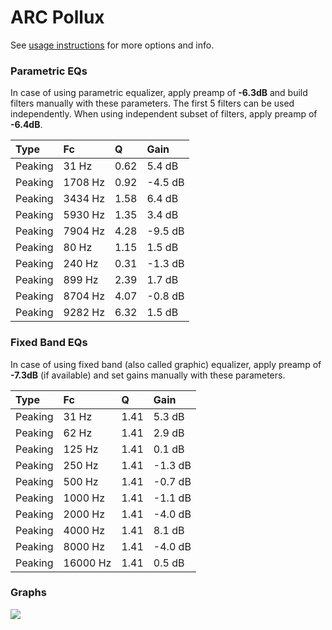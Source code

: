 # ARC Pollux
See [usage instructions](https://github.com/jaakkopasanen/AutoEq#usage) for more options and info.

### Parametric EQs
In case of using parametric equalizer, apply preamp of **-6.3dB** and build filters manually
with these parameters. The first 5 filters can be used independently.
When using independent subset of filters, apply preamp of **-6.4dB**.

| Type    | Fc      |    Q | Gain    |
|:--------|:--------|:-----|:--------|
| Peaking | 31 Hz   | 0.62 | 5.4 dB  |
| Peaking | 1708 Hz | 0.92 | -4.5 dB |
| Peaking | 3434 Hz | 1.58 | 6.4 dB  |
| Peaking | 5930 Hz | 1.35 | 3.4 dB  |
| Peaking | 7904 Hz | 4.28 | -9.5 dB |
| Peaking | 80 Hz   | 1.15 | 1.5 dB  |
| Peaking | 240 Hz  | 0.31 | -1.3 dB |
| Peaking | 899 Hz  | 2.39 | 1.7 dB  |
| Peaking | 8704 Hz | 4.07 | -0.8 dB |
| Peaking | 9282 Hz | 6.32 | 1.5 dB  |

### Fixed Band EQs
In case of using fixed band (also called graphic) equalizer, apply preamp of **-7.3dB**
(if available) and set gains manually with these parameters.

| Type    | Fc       |    Q | Gain    |
|:--------|:---------|:-----|:--------|
| Peaking | 31 Hz    | 1.41 | 5.3 dB  |
| Peaking | 62 Hz    | 1.41 | 2.9 dB  |
| Peaking | 125 Hz   | 1.41 | 0.1 dB  |
| Peaking | 250 Hz   | 1.41 | -1.3 dB |
| Peaking | 500 Hz   | 1.41 | -0.7 dB |
| Peaking | 1000 Hz  | 1.41 | -1.1 dB |
| Peaking | 2000 Hz  | 1.41 | -4.0 dB |
| Peaking | 4000 Hz  | 1.41 | 8.1 dB  |
| Peaking | 8000 Hz  | 1.41 | -4.0 dB |
| Peaking | 16000 Hz | 1.41 | 0.5 dB  |

### Graphs
![](https://raw.githubusercontent.com/jaakkopasanen/AutoEq/master/results/crinacle/usound/ARC%20Pollux/ARC%20Pollux.png)